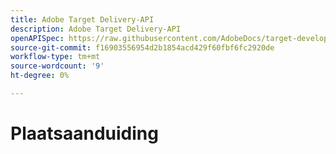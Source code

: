 ```yaml
---
title: Adobe Target Delivery-API
description: Adobe Target Delivery-API
openAPISpec: https://raw.githubusercontent.com/AdobeDocs/target-developers/main/src/delivery-api.json
source-git-commit: f16903556954d2b1854acd429f60fbf6fc2920de
workflow-type: tm+mt
source-wordcount: '9'
ht-degree: 0%

---
```



# Plaatsaanduiding

<!--

[//]: # (https://developers.adobetarget.com/2f4a900c-143b-48cd-bfab-14a866f1b460)

-->